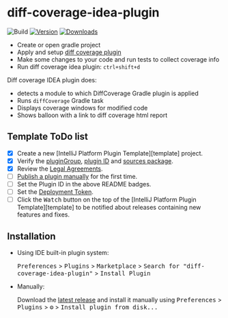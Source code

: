 # diff-coverage-idea-plugin

![Build](https://github.com/SurpSG/diff-coverage-idea-plugin/workflows/Build/badge.svg)
[![Version](https://img.shields.io/jetbrains/plugin/v/PLUGIN_ID.svg)](https://plugins.jetbrains.com/plugin/PLUGIN_ID)
[![Downloads](https://img.shields.io/jetbrains/plugin/d/PLUGIN_ID.svg)](https://plugins.jetbrains.com/plugin/PLUGIN_ID)

* Create or open gradle project
* Apply and setup [diff coverage plugin](https://github.com/form-com/diff-coverage-gradle)
* Make some changes to your code and run tests to collect coverage info
* Run diff coverage idea plugin: `ctrl+shift+d`

Diff coverage IDEA plugin does:
* detects a module to which DiffCoverage Gradle plugin is applied
* Runs `diffCoverage` Gradle task
* Displays coverage windows for modified code
* Shows balloon with a link to diff coverage html report 

## Template ToDo list
- [x] Create a new [IntelliJ Platform Plugin Template][template] project.
- [x] Verify the [pluginGroup](/gradle.properties), [plugin ID](/src/main/resources/META-INF/plugin.xml) and [sources package](/src/main/kotlin).
- [x] Review the [Legal Agreements](https://plugins.jetbrains.com/docs/marketplace/legal-agreements.html).
- [ ] [Publish a plugin manually](https://www.jetbrains.org/intellij/sdk/docs/basics/getting_started/publishing_plugin.html) for the first time.
- [ ] Set the Plugin ID in the above README badges.
- [ ] Set the [Deployment Token](https://plugins.jetbrains.com/docs/marketplace/plugin-upload.html).
- [ ] Click the <kbd>Watch</kbd> button on the top of the [IntelliJ Platform Plugin Template][template] to be notified about releases containing new features and fixes.

## Installation

- Using IDE built-in plugin system:
  
  <kbd>Preferences</kbd> > <kbd>Plugins</kbd> > <kbd>Marketplace</kbd> > <kbd>Search for "diff-coverage-idea-plugin"</kbd> >
  <kbd>Install Plugin</kbd>
  
- Manually:

  Download the [latest release](https://github.com/SurpSG/diff-coverage-idea-plugin/releases/latest) and install it manually using
  <kbd>Preferences</kbd> > <kbd>Plugins</kbd> > <kbd>⚙️</kbd> > <kbd>Install plugin from disk...</kbd>
  
